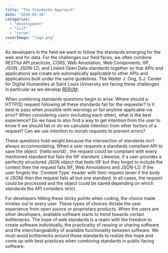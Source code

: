 ```yaml
---
title: "The Standards Approach"
date: "2018-05-18"
categories: 
  - "development"
  - "iiif"
  - "rerum"
coverImage: "logo.png"
---
```


As developers in the field we want to follow the standards emerging for the web and for data. For the challenges our field faces, we often combine RESTful API practices, CORS, Web Annotation, Web Components, IIIF, JSON, JSON-LD, and Linked Open Data standards together so that APIs and applications we create are automatically applicable to other APIs and applications built under the same guidelines.  The Walter J. Ong, S.J. Center for Digital Humanities at Saint Louis University are facing these challenges in particular as we develop [RERUM](http://rerum.io).

When combining standards questions begin to arise.  Where should a HTTP(S) request following all these standards fail for the requester?  Is it best to pass when possible with warnings or fail anytime applicable via error?  When considering users (including each other), what is the best experience?  Do we have to also find a way to get intention from the user to know if we should fail or do we calculate intention from other factors of a request?  Can we use intention to morph requests to prevent errors?

These questions hold weight because the intersection of standards isn’t always accommodating.  When a user requests a standards compliant API to save the object \`{hello:world}\`, the request could be compliant with every mentioned standard but fails the IIIF standard.  Likewise, if a user provides a perfectly structured JSON object that feels IIIF but they forgot to include the context then the request fails IIIF, Web Annotations and JSON-LD.  If the user forgets the \`Content-Type\` header with their request (even if the body is JSON) then the request fails all but one standard.  In all cases, the request could be processed and the object could be saved depending on which standards the API considers strict.

For developers hitting these sticky points when coding, the choice made trickles out to every user.  These types of choices dictate the user experience from open source or proprietary products. When the users are other developers, available software starts to trend towards certain bottlenecks.  The hope of web standards is a realm with the freedom to create software individually, the practicality of reusing or sharing software and the interchangeability of available functionality between software.  We must avoid bottlenecks around these standards to realize this hope and come up with best practices when combining standards in public facing software.
